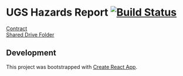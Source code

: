 # UGS Hazards Report [![Build Status](https://travis-ci.com/agrc/ugs-hazards.svg?branch=master)](https://travis-ci.com/agrc/ugs-hazards)

[Contract](https://docs.google.com/document/d/1TJYC0tr_ve5Tg2IST8UyAxXMaO6jEOr4A_ePyTFXY6I/edit#heading=h.uctcbpuz4d28)  
[Shared Drive Folder](https://drive.google.com/drive/u/1/folders/0AANd50DaMm8oUk9PVA)  

## Development

This project was bootstrapped with [Create React App](https://github.com/facebook/create-react-app).
